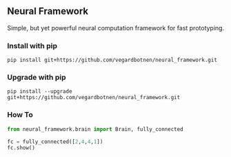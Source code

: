 ## Neural Framework

Simple, but yet powerful neural computation framework for fast prototyping.

### Install with pip
```
pip install git+https://github.com/vegardbotnen/neural_framework.git
```

### Upgrade with pip
```
pip install --upgrade git+https://github.com/vegardbotnen/neural_framework.git
```


### How To
```python
from neural_framework.brain import Brain, fully_connected

fc = fully_connected([2,4,4,1])
fc.show()
```
